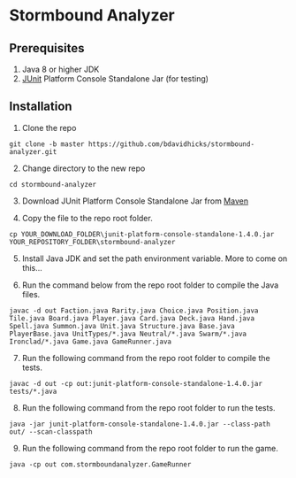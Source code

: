 # Stormbound Analyzer

## Prerequisites
1. Java 8 or higher JDK
2. [JUnit](https://junit.org/junit5/docs/current/user-guide/#overview) Platform Console Standalone Jar (for testing)

## Installation

1. Clone the repo

  `git clone -b master https://github.com/bdavidhicks/stormbound-analyzer.git`

2. Change directory to the new repo

  `cd stormbound-analyzer`

3. Download JUnit Platform Console Standalone Jar from [Maven](https://search.maven.org/search?q=a:junit-platform-console-standalone)

4. Copy the file to the repo root folder.

  `cp YOUR_DOWNLOAD_FOLDER\junit-platform-console-standalone-1.4.0.jar YOUR_REPOSITORY_FOLDER\stormbound-analyzer`

5. Install Java JDK and set the path environment variable. More to come on this...

6. Run the command below from the repo root folder to compile the Java files.

  `javac -d out Faction.java Rarity.java Choice.java Position.java Tile.java Board.java Player.java Card.java Deck.java Hand.java Spell.java Summon.java Unit.java Structure.java Base.java PlayerBase.java UnitTypes/*.java Neutral/*.java Swarm/*.java Ironclad/*.java Game.java GameRunner.java`

7. Run the following command from the repo root folder to compile the tests.

  `javac -d out -cp out:junit-platform-console-standalone-1.4.0.jar tests/*.java`

8. Run the following command from the repo root folder to run the tests.

  `java -jar junit-platform-console-standalone-1.4.0.jar --class-path out/ --scan-classpath`

9. Run the following command from the repo root folder to run the game.

  `java -cp out com.stormboundanalyzer.GameRunner`
